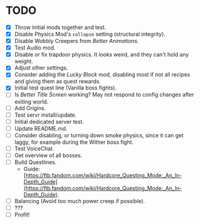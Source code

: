 # TODO
* [X] Throw initial mods together and test.
* [X] Disable Physics Mod's `collapse` setting (structural integrity).
* [X] Disable Wobbly Creepers from *Better Animations*.
* [X] Test Audio mod.
* [X] Disable or fix trapdoor physics. It looks weird, and they can't hold any weight.
* [X] Adjust other settings.
* [X] Consider adding the *Lucky Block* mod, disabling most if not all recipes and giving them as quest rewards.
* [X] Initial test quest line (Vanilla boss fights).
* [ ] Is *Better Title Screen* working? May not respond to config changes after exiting world.
* [ ] Add Origins.
* [ ] Test servr install/update.
* [ ] Initial dedicated server test.
* [ ] Update README.md.
* [ ] Consider disabling, or turning down smoke physics, since it can get laggy, for example during the Wither boss fight.
* [ ] Test VoiceChat.
* [ ] Get overview of all bosses.
* [ ] Build Questlines.
    * Guide: [https://ftb.fandom.com/wiki/Hardcore_Questing_Mode:_An_In-Depth_Guide](https://ftb.fandom.com/wiki/Hardcore_Questing_Mode:_An_In-Depth_Guide).
* [ ] Balancing (Avoid too much power creep if possible).
* [ ] ???
* [ ] Profit!
